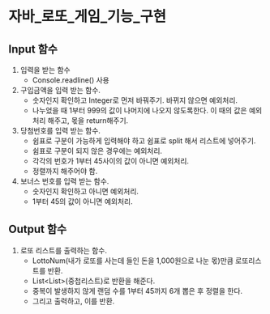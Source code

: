자바_로또_게임_기능_구현
======

Input 함수
------

1. 입력을 받는 함수
   + Console.readline() 사용
1. 구입금액을 입력 받는 함수.
   + 숫자인지 확인하고 Integer로 먼저 바꿔주기. 바뀌지 않으면 예외처리.
   + 나누었을 때 1부터 999의 값이 나머지에 나오지 않도록한다. 이 때의 값은 예외처리 해주고, 몫을 return해주기.
1. 당첨번호를 입력 받는 함수.
   + 쉼표로 구분이 가능하게 입력해야 하고 쉼표로 split 해서 리스트에 넣어주기.
   + 쉼표로 구분이 되지 않은 경우에는 예외처리.
   + 각각의 번호가 1부터 45사이의 값이 아니면 예외처리.
   + 정렬까지 해주어야 함.
1. 보너스 번호를 입력 받는 함수.
   + 숫자인지 확인하고 아니면 예외처리.
   + 1부터 45의 값이 아니면 예외처리.


Output 함수
------
1. 로또 리스트를 출력하는 함수.
   + LottoNum(내가 로또를 사는데 들인 돈을 1,000원으로 나눈 몫)만큼 로또리스트를 반환.
   + List<List<Integer>>(중첩리스트)로 반환을 해준다.
   + 중복이 발생하지 않게 랜덤 수를 1부터 45까지 6개 뽑은 후 정렬을 한다.
   + 그리고 출력하고, 이를 반환.

